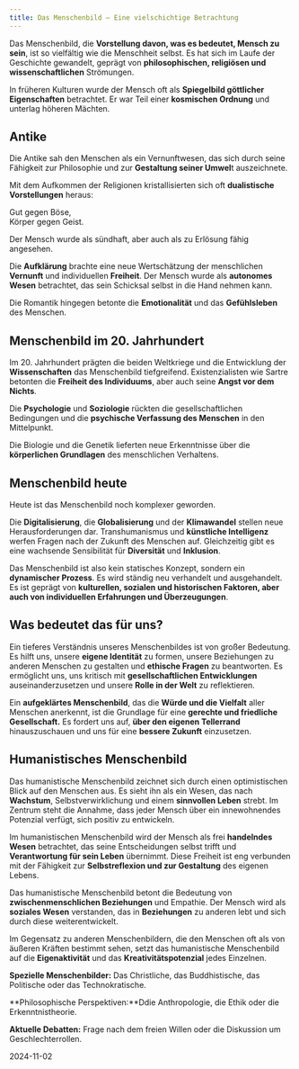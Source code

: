 ```yaml
---  
title: Das Menschenbild – Eine vielschichtige Betrachtung
---
```

Das Menschenbild, die **Vorstellung davon, was es bedeutet, Mensch zu sein**, ist so vielfältig wie die Menschheit selbst. Es hat sich im Laufe der Geschichte gewandelt, geprägt von **philosophischen, religiösen und wissenschaftlichen** Strömungen.

In früheren Kulturen wurde der Mensch oft als **Spiegelbild göttlicher Eigenschaften** betrachtet. Er war Teil einer **kosmischen Ordnung** und unterlag höheren Mächten. 

## Antike

Die Antike sah den Menschen als ein Vernunftwesen, das sich durch seine Fähigkeit zur Philosophie und zur **Gestaltung seiner Umwel**t auszeichnete. 

Mit dem Aufkommen der Religionen kristallisierten sich oft **dualistische Vorstellungen** heraus: 

Gut gegen Böse,      
Körper gegen Geist. 

Der Mensch wurde als sündhaft, aber auch als zu Erlösung fähig angesehen.

Die **Aufklärung** brachte eine neue Wertschätzung der menschlichen **Vernunft** und individuellen **Freiheit**. Der Mensch wurde als **autonomes Wesen** betrachtet, das sein Schicksal selbst in die Hand nehmen kann. 

Die Romantik hingegen betonte die **Emotionalität** und das **Gefühlsleben** des Menschen.

## Menschenbild im 20\. Jahrhundert

Im 20\. Jahrhundert prägten die beiden Weltkriege und die Entwicklung der **Wissenschaften** das Menschenbild tiefgreifend. Existenzialisten wie Sartre betonten die **Freiheit des Individuums**, aber auch seine **Angst vor dem Nichts**. 

Die **Psychologie** und **Soziologie** rückten die gesellschaftlichen Bedingungen und die **psychische Verfassung des Menschen** in den Mittelpunkt. 

Die Biologie und die Genetik lieferten neue Erkenntnisse über die **körperlichen Grundlagen** des menschlichen Verhaltens.

## Menschenbild heute

Heute ist das Menschenbild noch komplexer geworden. 

Die **Digitalisierung**, die **Globalisierung** und der **Klimawandel** stellen neue Herausforderungen dar. Transhumanismus und **künstliche Intelligenz** werfen Fragen nach der Zukunft des Menschen auf. Gleichzeitig gibt es eine wachsende Sensibilität für **Diversität** und **Inklusion**.

Das Menschenbild ist also kein statisches Konzept, sondern ein **dynamischer Prozess**. Es wird ständig neu verhandelt und ausgehandelt. Es ist geprägt von **kulturellen, sozialen und historischen Faktoren, aber auch von individuellen Erfahrungen und Überzeugungen**.

## Was bedeutet das für uns?

Ein tieferes Verständnis unseres Menschenbildes ist von großer Bedeutung. Es hilft uns, unsere **eigene Identität** zu formen, unsere Beziehungen zu anderen Menschen zu gestalten und **ethische Fragen** zu beantworten. Es ermöglicht uns, uns kritisch mit **gesellschaftlichen Entwicklungen** auseinanderzusetzen und unsere **Rolle in der Welt** zu reflektieren.

Ein **aufgeklärtes Menschenbild**, das die **Würde und die Vielfalt** aller Menschen anerkennt, ist die Grundlage für eine **gerechte und friedliche Gesellschaft.** Es fordert uns auf, **über den eigenen Tellerrand** hinauszuschauen und uns für eine **bessere Zukunft** einzusetzen.

## Humanistisches Menschenbild 

Das humanistische Menschenbild zeichnet sich durch einen optimistischen Blick auf den Menschen aus. Es sieht ihn als ein Wesen, das nach **Wachstum**, Selbstverwirklichung und einem **sinnvollen Leben** strebt. Im Zentrum steht die Annahme, dass jeder Mensch über ein innewohnendes Potenzial verfügt, sich positiv zu entwickeln.

Im humanistischen Menschenbild wird der Mensch als frei **handelndes Wesen** betrachtet, das seine Entscheidungen selbst trifft und **Verantwortung für sein Leben** übernimmt. Diese Freiheit ist eng verbunden mit der Fähigkeit zur **Selbstreflexion und zur Gestaltung** des eigenen Lebens.

Das humanistische Menschenbild betont die Bedeutung von **zwischenmenschlichen Beziehungen** und Empathie. Der Mensch wird als **soziales Wesen** verstanden, das in **Beziehungen** zu anderen lebt und sich durch diese weiterentwickelt.

Im Gegensatz zu anderen Menschenbildern, die den Menschen oft als von äußeren Kräften bestimmt sehen, setzt das humanistische Menschenbild auf die **Eigenaktivität** und das **Kreativitätspotenzial** jedes Einzelnen.

**Spezielle Menschenbilder:** Das Christliche, das Buddhistische, das Politische oder das Technokratische.

**Philosophische Perspektiven:**Ddie Anthropologie, die Ethik oder die Erkenntnistheorie.

**Aktuelle Debatten:** Frage nach dem freien Willen oder die Diskussion um Geschlechterrollen.

2024-11-02